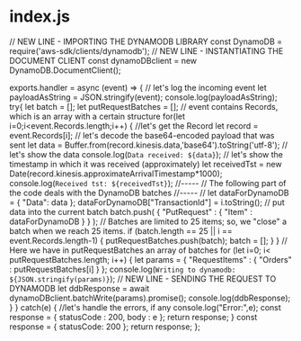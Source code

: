 # index.js

// NEW LINE - IMPORTING THE DYNAMODB LIBRARY
const DynamoDB = require('aws-sdk/clients/dynamodb');
// NEW LINE - INSTANTIATING THE DOCUMENT CLIENT
const dynamoDBclient = new DynamoDB.DocumentClient();

exports.handler = async (event) => {
    // let's log the incoming event
    let payloadAsString = JSON.stringify(event);
    console.log(payloadAsString);
    try{
        let batch = [];
        let putRequestBatches = [];
        // event contains Records, which is an array with a certain structure
        for(let i=0;i<event.Records.length;i++) {
            //let's get the Record
            let record = event.Records[i];
            // let's decode the base64-encoded payload that was sent
            let data = Buffer.from(record.kinesis.data,'base64').toString('utf-8');
            // let's show the data
            console.log(`Data received: ${data}`);
            // let's show the timestamp in which it was received (approximately)
            let receivedTst = new Date(record.kinesis.approximateArrivalTimestamp*1000);
            console.log(`Received tst: ${receivedTst}`);
            //-----
            // The following part of the code deals with the DynamoDB batches
            //-----
            // 
            let dataForDynamoDB = {
                "Data": data
            };
            dataForDynamoDB["TransactionId"] = i.toString();
            // put data into the current batch
            batch.push(
                {
                    "PutRequest" : { "Item" : dataForDynamoDB }
                }
            );
            // Batches are limited to 25 items; so, we "close" a batch when we reach 25 items.
            if (batch.length == 25 || i == event.Records.length-1) {
                putRequestBatches.push(batch);
                batch = [];
            }
        }
        // Here we have in putRequestBatches an array of batches
        for (let i=0; i< putRequestBatches.length; i++) {
            let params = {
                "RequestItems" : {
                    "Orders" : putRequestBatches[i]
                }
            };
            console.log(`Writing to dynamodb: ${JSON.stringify(params)}`);
            // NEW LINE - SENDING THE REQUEST TO DYNAMODB
            let ddbResponse = await dynamoDBclient.batchWrite(params).promise();
            console.log(ddbResponse);
        }
    } catch(e) {
        //let's handle the errors, if any
        console.log("Error:",e);
        const response = {
            statusCode : 200,
            body : e
        };
        return response;
    }
    const response = {
        statusCode: 200
    };
    return response;
};
